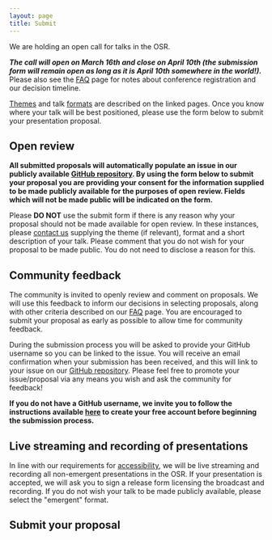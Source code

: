 ```yaml
---
layout: page
title: Submit
---
```


<div align="left">
<p>

We are holding an open call for talks in the OSR. </p>

<p><b><i>The call will open on March 16th and close on April 10th (the submission form will remain open as long as it is April 10th somewhere in the world!).
</i></b> Please also see the <a href="https://ohbm.github.io/osr2020/faq/">FAQ</a> page for notes about conference registration and our decision timeline.</p>

<p><a href="https://ohbm.github.io/osr2020/themes/">Themes</a> and talk <a href="https://ohbm.github.io/osr2020/formats/">formats</a> are described on the linked pages.
Once you know where your talk will be best positioned, please use the form below to submit your presentation proposal.</p>

<h2>Open review</h2>

<p><b>All submitted proposals will automatically populate an issue in our publicly available <a href="https://github.com/ohbm/osr2020">GitHub repository</a>.
By using the form below to submit your proposal you are providing your consent for the information supplied to be made publicly available for the purposes of open review.
Fields which will not be made public will be indicated on the form.</b></p>

<p>Please <b>DO NOT</b> use the submit form if there is any reason why your proposal should not be made available for open review.
In these instances, please <a href="https://ohbm.github.io/osr2020/contact/">contact us</a> supplying the theme (if relevant),
format and a short description of your talk.
Please comment that you do not wish for your proposal to be made public.
You do not need to disclose a reason for this.</p>

<h2>Community feedback</h2>

<p>The community is invited to openly review and comment on proposals.
We will use this feedback to inform our decisions in selecting proposals,
along with other criteria described on our <a href="https://ohbm.github.io/osr2020/faq/">FAQ</a> page.
You are encouraged to submit your proposal as early as possible to allow time for community feedback.</p>

<p>During the submission process you will be asked to provide your GitHub username so you can be linked to the issue.
You will receive an email confirmation when your submission has been received,
and this will link to your issue on our <a href="https://github.com/ohbm/osr2020">GitHub repository</a>.
Please feel free to promote your issue/proposal via any means you wish and ask the community for feedback!</p>

<p><b>If you do not have a GitHub username, we invite you to follow the instructions available <a href="https://github.com/join">here</a> to create your free account before beginning the submission process.</b></p>

<h2>Live streaming and recording of presentations</h2>

<p>In line with our requirements for <a href="https://ohbm.github.io/osr2020/access/">accessibility</a>, we will be live streaming and recording all non-emergent presentations in the OSR. If your presentation is accepted, we will ask you to sign a release form licensing the broadcast and recording. If you do not wish your talk to be made publicly available, please select the "emergent" format.</p>

<h2>Submit your proposal</h2>

</div>

<div style="--aspect-ratio: 3/4;">
  <iframe
    id="tripetto1"
    width="720"
    height="600"
    frameborder="0"
    marginheight="0"
    marginwidth="0"
  >
  </iframe>
</div>

<script>
var tripettoElement = document.getElementById("tripetto1");
var tripettoDoc = tripettoElement.contentWindow || tripettoElement.contentDocument.document || tripettoElement.contentDocument;
tripettoDoc.document.open();
tripettoDoc.document.write(decodeURI("%3Cbody%3E%3Cscript%20src=%22https://unpkg.com/tripetto-collector%22%3E%3C/script%3E%0A%3Cscript%20src=%22https://unpkg.com/tripetto-collector-rolling%22%3E%3C/script%3E%0A%3Cscript%20src=%22https://unpkg.com/tripetto-services%22%3E%3C/script%3E%0A%3Cscript%3E%0ATripettoServices.init(%7B%20token:%20%22eyJhbGciOiJIUzI1NiIsInR5cCI6IkpXVCJ9.eyJ1c2VyIjoiMVhoNkFIMmVBU2JuV2JqeGE5dk1pT04yMnpxYnE3cjh3TnhuNlZlb01aVT0iLCJkZWZpbml0aW9uIjoiZ283UCtaaVc1QVVKWE8zRDNuRjlpbEg0RlNaZFhmK3IyMzRTM3JRUTZuUT0iLCJ0eXBlIjoiY29sbGVjdCJ9.UN6b6JZc4-W80oznWvYijXwm9HPMGhd2NSY8xVqYhVo%22%20%7D);%0A%0ATripettoCollectorRolling.run(%7B%0A%20%20%20%20element:%20document.body,%0A%20%20%20%20definition:%20TripettoServices.definition,%0A%20%20%20%20style:%20TripettoServices.style,%0A%20%20%20%20onFinish:%20TripettoServices.onFinish,%0A%20%20%20%20onAttachment:%20TripettoServices.onAttachment%0A%7D);%0A%3C/script%3E%3C/body%3E"));
tripettoDoc.document.close();
</script>
